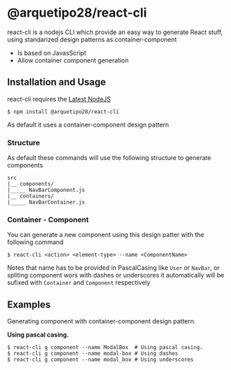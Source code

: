 # @arquetipo28/react-cli

react-cli is a nodejs CLI which provide an easy way to generate React stuff, using standarized design patterns as container-component

* Is based on JavasScript
* Allow container component generation

## Installation and Usage

react-cli requires the [Latest NodeJS](https://nodejs.org/en/)

```shell
$ npm install @arquetipo28/react-cli
```

As default it uses a container-component design pattern

### Structure

As default these commands will use the following structure to generate components
```
src
|__ components/
|_____ NavBarComponent.js
|__ containers/
|_____ NavBarContainer.js

```

### Container - Component

You can generate a new component using this design patter with the following command

```shell
$ react-cli <action> <element-type> --name <ComponentName> 
```

Notes that name has to be provided in PascalCasing like `User` or `NavBar`, or spliting component wors with dashes or underscores it automatically will be sufixed with `Container` and `Component` respectively


## Examples

Generating component with container-component design pattern.

**Using pascal casing.**

```shell
$ react-cli g component --name ModalBox  # Using pascal casing.
$ react-cli g component --name modal-box # Using dashes
$ react-cli g component --name modal_box # Using underscores
```
